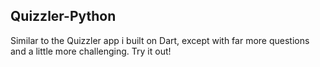 ## Quizzler-Python

Similar to the Quizzler app i built on Dart, except with far more questions and a little more challenging. Try it out!
